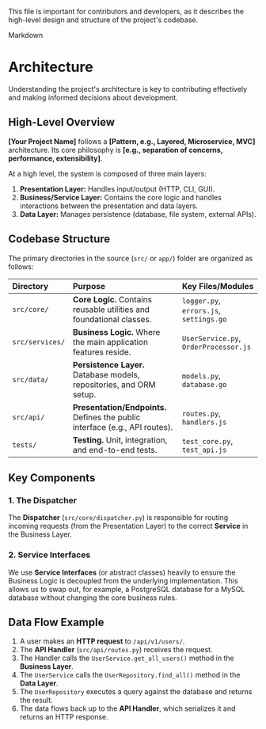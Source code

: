 This file is important for contributors and developers, as it describes the high-level design and structure of the project's codebase.

Markdown

# Architecture

Understanding the project's architecture is key to contributing effectively and making informed decisions about development.

## High-Level Overview

**[Your Project Name]** follows a **[Pattern, e.g., Layered, Microservice, MVC]** architecture. Its core philosophy is **[e.g., separation of concerns, performance, extensibility]**.

At a high level, the system is composed of three main layers:

1.  **Presentation Layer:** Handles input/output (HTTP, CLI, GUI).
2.  **Business/Service Layer:** Contains the core logic and handles interactions between the presentation and data layers.
3.  **Data Layer:** Manages persistence (database, file system, external APIs).

## Codebase Structure

The primary directories in the source (`src/` or `app/`) folder are organized as follows:

| Directory | Purpose | Key Files/Modules |
| :--- | :--- | :--- |
| `src/core/` | **Core Logic.** Contains reusable utilities and foundational classes. | `logger.py`, `errors.js`, `settings.go` |
| `src/services/` | **Business Logic.** Where the main application features reside. | `UserService.py`, `OrderProcessor.js` |
| `src/data/` | **Persistence Layer.** Database models, repositories, and ORM setup. | `models.py`, `database.go` |
| `src/api/` | **Presentation/Endpoints.** Defines the public interface (e.g., API routes). | `routes.py`, `handlers.js` |
| `tests/` | **Testing.** Unit, integration, and end-to-end tests. | `test_core.py`, `test_api.js` |

## Key Components

### 1. The Dispatcher

The **Dispatcher** (`src/core/dispatcher.py`) is responsible for routing incoming requests (from the Presentation Layer) to the correct **Service** in the Business Layer.

### 2. Service Interfaces

We use **Service Interfaces** (or abstract classes) heavily to ensure the Business Logic is decoupled from the underlying implementation. This allows us to swap out, for example, a PostgreSQL database for a MySQL database without changing the core business rules.

## Data Flow Example

1.  A user makes an **HTTP request** to `/api/v1/users/`.
2.  The **API Handler** (`src/api/routes.py`) receives the request.
3.  The Handler calls the `UserService.get_all_users()` method in the **Business Layer**.
4.  The `UserService` calls the `UserRepository.find_all()` method in the **Data Layer**.
5.  The `UserRepository` executes a query against the database and returns the result.
6.  The data flows back up to the **API Handler**, which serializes it and returns an HTTP response.







